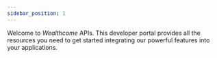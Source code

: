 ```yaml
---
sidebar_position: 1
---
```




Welcome to _Wealthcome_ APIs. This developer portal provides all the resources you need to get started integrating our powerful features into your applications.
